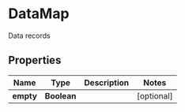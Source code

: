 

# DataMap

Data records

## Properties

| Name | Type | Description | Notes |
|------------ | ------------- | ------------- | -------------|
|**empty** | **Boolean** |  |  [optional] |



